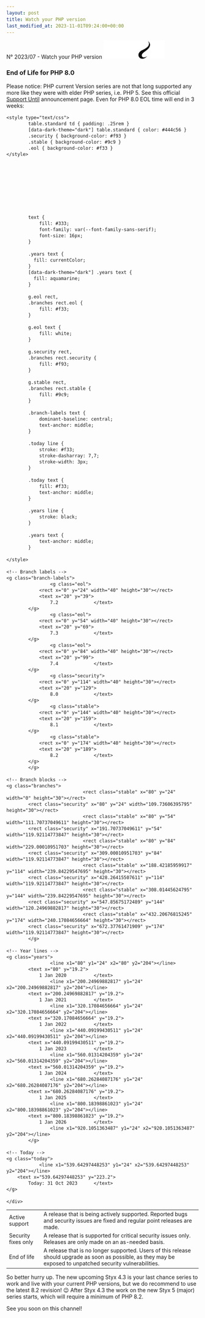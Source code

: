 ```yaml
---
layout: post
title: Watch your PHP version
last_modified_at: 2023-11-01T09:24:00+00:00
---
```


N° 2023/07 - Watch your PHP version <img class="php8" src="/i/b/logo_php8_2.svg" alt="php8.2" width="160" height="48">

### End of Life for PHP 8.0

Please notice: PHP current Version series are not that long supported any more like they were with elder PHP series, i.e. PHP 5. See this official [Support Until](https://www.php.net/supported-versions.php) announcement page. Even for PHP 8.0 EOL time will end in 3 weeks:

<div>
    <div>

	<style type="text/css">
            table.standard td { padding: .25rem }
            [data-dark-theme="dark"] table.standard { color: #444c56 }
            .security { background-color: #f93 }
            .stable { background-color: #9c9 }
            .eol { background-color: #f33 }
	</style>

<svg xmlns="http://www.w3.org/2000/svg" viewBox="0 0 970 228" width="970" height="228">
	<style type="text/css">

            text {
				fill: #333;
				font-family: var(--font-family-sans-serif);
				font-size: 16px;
			}

            .years text {
              fill: currentColor;
            }
			[data-dark-theme="dark"] .years text {
              fill: aquamarine;
            }

			g.eol rect,
			.branches rect.eol {
				fill: #f33;
			}

			g.eol text {
				fill: white;
			}

			g.security rect,
			.branches rect.security {
				fill: #f93;
			}

			g.stable rect,
			.branches rect.stable {
				fill: #9c9;
			}

			.branch-labels text {
				dominant-baseline: central;
				text-anchor: middle;
			}

			.today line {
				stroke: #f33;
				stroke-dasharray: 7,7;
				stroke-width: 3px;
			}

			.today text {
				fill: #f33;
				text-anchor: middle;
			}

			.years line {
				stroke: black;
			}

			.years text {
				text-anchor: middle;
			}

	</style>

	<!-- Branch labels -->
	<g class="branch-labels">
					<g class="eol">
				<rect x="0" y="24" width="40" height="30"></rect>
				<text x="20" y="39">
					7.2				</text>
			</g>
					<g class="eol">
				<rect x="0" y="54" width="40" height="30"></rect>
				<text x="20" y="69">
					7.3				</text>
			</g>
					<g class="eol">
				<rect x="0" y="84" width="40" height="30"></rect>
				<text x="20" y="99">
					7.4				</text>
			</g>
					<g class="security">
				<rect x="0" y="114" width="40" height="30"></rect>
				<text x="20" y="129">
					8.0				</text>
			</g>
					<g class="stable">
				<rect x="0" y="144" width="40" height="30"></rect>
				<text x="20" y="159">
					8.1				</text>
			</g>
					<g class="stable">
				<rect x="0" y="174" width="40" height="30"></rect>
				<text x="20" y="189">
					8.2				</text>
			</g>
			</g>

	<!-- Branch blocks -->
	<g class="branches">
								<rect class="stable" x="80" y="24" width="0" height="30"></rect>
			<rect class="security" x="80" y="24" width="109.73606395795" height="30"></rect>
								<rect class="stable" x="80" y="54" width="111.70737049611" height="30"></rect>
			<rect class="security" x="191.70737049611" y="54" width="119.92114773847" height="30"></rect>
								<rect class="stable" x="80" y="84" width="229.00010951703" height="30"></rect>
			<rect class="security" x="309.00010951703" y="84" width="119.92114773847" height="30"></rect>
								<rect class="stable" x="188.42185959917" y="114" width="239.84229547695" height="30"></rect>
			<rect class="security" x="428.26415507611" y="114" width="119.92114773847" height="30"></rect>
								<rect class="stable" x="308.01445624795" y="144" width="239.84229547695" height="30"></rect>
			<rect class="security" x="547.85675172489" y="144" width="120.24969882817" height="30"></rect>
								<rect class="stable" x="432.20676815245" y="174" width="240.17084656664" height="30"></rect>
			<rect class="security" x="672.37761471909" y="174" width="119.92114773847" height="30"></rect>
			</g>

	<!-- Year lines -->
	<g class="years">
					<line x1="80" y1="24" x2="80" y2="204"></line>
			<text x="80" y="19.2">
				1 Jan 2020			</text>
					<line x1="200.24969882817" y1="24" x2="200.24969882817" y2="204"></line>
			<text x="200.24969882817" y="19.2">
				1 Jan 2021			</text>
					<line x1="320.17084656664" y1="24" x2="320.17084656664" y2="204"></line>
			<text x="320.17084656664" y="19.2">
				1 Jan 2022			</text>
					<line x1="440.09199430511" y1="24" x2="440.09199430511" y2="204"></line>
			<text x="440.09199430511" y="19.2">
				1 Jan 2023			</text>
					<line x1="560.01314204359" y1="24" x2="560.01314204359" y2="204"></line>
			<text x="560.01314204359" y="19.2">
				1 Jan 2024			</text>
					<line x1="680.26284087176" y1="24" x2="680.26284087176" y2="204"></line>
			<text x="680.26284087176" y="19.2">
				1 Jan 2025			</text>
					<line x1="800.18398861023" y1="24" x2="800.18398861023" y2="204"></line>
			<text x="800.18398861023" y="19.2">
				1 Jan 2026			</text>
					<line x1="920.1051363487" y1="24" x2="920.1051363487" y2="204"></line>
			</g>

	<!-- Today -->
	<g class="today">
				<line x1="539.64297448253" y1="24" x2="539.64297448253" y2="204"></line>
		<text x="539.64297448253" y="223.2">
			Today: 31 Oct 2023		</text>
	</g>

    </div>
</div>

<table class="standard">
	<tbody><tr class="stable">
		<td>Active support</td>
		<td>
			A release that is being actively supported. Reported bugs and security
			issues are fixed and regular point releases are made.
		</td>
	</tr>
	<tr class="security">
		<td>Security fixes only</td>
		<td>
			A release that is supported for critical security issues only. Releases
			are only made on an as-needed basis.
		</td>
	</tr>
	<tr class="eol">
		<td>End of life</td>
		<td>
			A release that is no longer supported. Users of this release should
			upgrade as soon as possible, as they may be exposed to unpatched security
			vulnerabilities.
		</td>
	</tr>
</tbody></table>

<p>So better hurry up. The new upcoming Styx 4.3 is your last chance series to work and live with your current PHP versions, but we do recommend to use the latest 8.2 revision! 😉 After Styx 4.3 the work on the new Styx 5 (major) series starts, which will require a minimum of PHP 8.2.</p>

<p>See you soon on this channel!</p>
